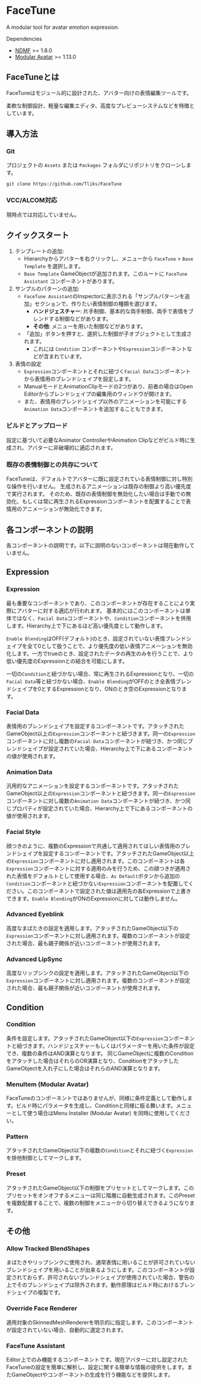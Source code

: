 FaceTune
====
A modular tool for avatar emotion expression.

Dependencies
- [NDMF](https://github.com/bdunderscore/ndmf) >= 1.8.0
- [Modular Avatar](https://github.com/bdunderscore/modular-avatar) >= 1.13.0

## FaceTuneとは
FaceTuneはモジュール的に設計された、アバター向けの表情編集ツールです。

柔軟な制御設計、軽量な編集エディタ、高度なプレビューシステムなどを特徴としています。

## 導入方法

### Git
プロジェクトの `Assets` または `Packages` フォルダにリポジトリをクローンします。
```
git clone https://github.com/Tliks/FaceTune
```

### VCC/ALCOM対応
現時点では対応していません。

## クイックスタート
1.  テンプレートの追加:
    - Hierarchyからアバターを右クリックし、メニューから `FaceTune` > `Base Template` を選択します。
    - `Base Template` GameObjectが追加されます。このルートに `FaceTune Assistant` コンポーネントがあります。
2.  サンプルのパターンの追加:
    - `FaceTune Assistant`のInspectorに表示される「サンプルパターンを追加」セクションで、作りたい表情制御の種類を選びます。
        - **ハンドジェスチャー**: 片手制御、基本的な両手制御、両手で表情をブレンドする制御などがあります。
        - **その他**: メニューを用いた制御などがあります。
    - 「追加」ボタンを押すと、選択した制御が子オブジェクトとして生成されます。
        - これには `Condition` コンポーネントや`Expression`コンポーネントなどが含まれています。
3. 表情の設定
    - `Expression`コンポーネントとそれに紐づく`Facial Data`コンポーネントから表情用のブレンドシェイプを設定します。
    - ManualモードとAnimationClipモードの2つがあり、前者の場合はOpen Editorからブレンドシェイプの編集用のウィンドウが開けます。
    - また、表情用のブレンドシェイプ以外のアニメーションを可能にする`Animation Data`コンポーネントを追加することもできます。


### ビルドとアップロード
設定に基づいて必要なAnimator ControllerやAnimation Clipなどがビルド時に生成され、アバターに非破壊的に適応されます。

### 既存の表情制御との共存について
FaceTuneは、デフォルトでアバターに既に設定されている表情制御に対し特別な操作を行いません。
生成されるアニメーションは既存の制御より高い優先度で実行されます。
そのため、既存の表情制御を無効化したい場合は手動での無効化、もしくは常に再生されるExpressionコンポーネントを配置することで表情用のアニメーションが無効化できます。

## 各コンポーネントの説明

各コンポーネントの説明です。以下に説明のないコンポーネントは現在動作していません。

## Expression

### Expression
最も重要なコンポーネントであり、このコンポーネントが存在することにより実際にアバターに対する適応が行われます。
基本的にはこのコンポーネントは単体ではなく、`Facial Data`コンポーネントや、`Condition`コンポーネントを併用します。Hierarchy上で下にあるほど高い優先度として動作します。

`Enable Blending`はOFF(デフォルト)のとき、設定されていない表情ブレンドシェイプを全て0として扱うことで、より優先度の低い表情アニメーションを無効化します。一方でtrueのとき、設定されたデータの再生のみを行うことで、より低い優先度のExpressionとの結合を可能にします。

一切の`Condition`と紐づかない場合、常に再生されるExpressionとなり、一切の`Facial Data`等と紐づかない場合、`Enable Blending`がOFFのとき全表情ブレンドシェイプを0とするExpressionとなり、ONのとき空のExpressionとなります。

### Facial Data
表情用のブレンドシェイプを設定するコンポーネントです。アタッチされたGameObject以上の`Expression`コンポーネントと紐づきます。同一の`Expression`コンポーネントに対し複数の`Facial Data`コンポーネントが紐づき、かつ同じブレンドシェイプが設定されていた場合、Hierarchy上で下にあるコンポーネントの値が使用されます。

### Animation Data
汎用的なアニメーションを設定するコンポーネントです。アタッチされたGameObject以上の`Expression`コンポーネントと紐づきます。同一の`Expression`コンポーネントに対し複数の`Animation Data`コンポーネントが紐づき、かつ同じプロパティが設定されていた場合、Hierarchy上で下にあるコンポーネントの値が使用されます。

### Facial Style
顔つきのように、複数のExpressionで共通して適用されてほしい表情用のブレンドシェイプを設定するコンポーネントです。アタッチされたGameObject以上の`Expression`コンポーネントに対し適用されます。このコンポーネントは各`Expression`コンポーネントに対する適用のみを行うため、この顔つきが適用された表情をデフォルトとして使用する場合、`As Default`ボタンから追加の`Condition`コンポーネントと紐づかない`Expression`コンポーネントを配置してください。このコンポーネントで設定された値は適用先の各Expressionで上書きできます。`Enable Blending`がONのExpressionに対しては動作しません。

### Advanced Eyeblink 
高度なまばたきの設定を適用します。アタッチされたGameObject以下の`Expression`コンポーネントに対し適用されます。複数のコンポーネントが設定された場合、最も親子関係が近いコンポーネントが使用されます。

### Advanced LipSync
高度なリップシンクの設定を適用します。アタッチされたGameObject以下の`Expression`コンポーネントに対し適用されます。複数のコンポーネントが設定された場合、最も親子関係が近いコンポーネントが使用されます。

## Condition

### Condition
条件を設定します。アタッチされたGameObject以下の`Expression`コンポーネントと紐づきます。ハンドジェスチャーもしくはパラメーターを用いた条件が設定でき、複数の条件はAND演算となります。
同じGameObjectに複数のConditionをアタッチした場合はそれらのOR演算となり、ConditionをアタッチしたGameObjectを入れ子にした場合はそれらのAND演算となります。

### MenuItem (Modular Avatar)
FaceTuneのコンポーネントではありませんが、同様に条件定義として動作します。ビルド時にパラメータを生成し、Conditionと同様に振る舞います。メニューとして使う場合はMenu Installer (Modular Avatar) を同時に使用してください。

### Pattern
アタッチされたGameObject以下の複数の`Condition`とそれに紐づく`Expression`を排他制御としてマークします。

### Preset
アタッチされたGameObject以下の制御をプリセットとしてマークします。このプリセットをオンオフするメニューは同じ階層に自動生成されます。このPresetを複数配置することで、複数の制御をメニューから切り替えできるようになります。

## その他

### Allow Tracked BlendShapes
まばたきやリップシンクに使用され、通常表情に用いることが許可されていないブレンドシェイプを用いることが出来るようにします。このコンポーネントが設定されておらず、許可されないブレンドシェイプが使用されていた場合、警告の上でそのブレンドシェイプは除外されます。動作原理はビルド時におけるブレンドシェイプの複製です。

### Override Face Renderer
適用対象のSkinnedMeshRendererを明示的に指定します。このコンポーネントが設定されていない場合、自動的に選定されます。

### FaceTune Assistant
Editor上でのみ機能するコンポーネントです。現在アバターに対し設定されたFaceTuneの設定を簡単に解析し、設定に関する簡単な情報の提供をします。またGameObjectやコンポーネントの生成を行う機能などを提供します。
